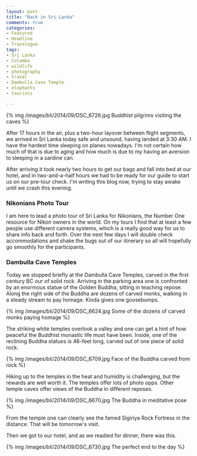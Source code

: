 ```yaml
---
layout: post
title: "Back in Sri Lanka"
comments: true
categories:
- Featured
- Headline
- Travelogue
tags:
- Sri Lanka
- Colombo
- wildlife
- photography
- travel
- Dambulla Cave Temple
- elephants
- tourists

---
```


{% img /images/bli/2014/09/DSC_6726.jpg Buddhist pilgrims visiting the caves %}

After 17 hours in the air, plus a two-hour layover between flight segments, we arrived in Sri Lanka today safe and unsound, having landed at 3:30 AM. I have the hardest time sleeping on planes nowadays. I'm not certain how much of that is due to aging and how much is due to my having an aversion to sleeping in a sardine can. 

<!--more-->

After arriving it took nearly two hours to get our bags and fall into bed at our hotel, and in two-and-a-half hours we had to be ready for our guide to start us on our pre-tour check. I'm writing this blog now, trying to stay awake until we crash this evening. 

### Nikonians Photo Tour

I am here to lead a photo tour of Sri Lanka for Nikonians, the Number One resource for Nikon owners in the world. On my tours I find that at least a few people use different camera systems, which is a really good way for us to share info back and forth. Over the next few days I will double check accommodations and shake the bugs out of our itinerary so all will hopefully go smoothly for the participants. 

### Dambulla Cave Temples

Today we stopped briefly at the Dambulla Cave Temples, carved in the first century BC our of solid rock. Arriving in the parking area one is confronted by an enormous statue of the Golden Buddha, sitting in teaching repose. Along the right side of the Buddha are dozens of carved monks, walking in a steady stream to pay homage. Kinda gives one goosebumps. 

{% img /images/bli/2014/09/DSC_6624.jpg Some of the dozens of carved monks paying homage %}


The striking white temples overlook a valley and one can get a hint of how peaceful the Buddhist monastic life must have been. Inside, one of the reclining Buddha statues is 46-feet long, carved out of one piece of solid rock. 

{% img /images/bli/2014/09/DSC_6709.jpg Face of the Buddha carved from rock %}

Hiking up to the temples in the heat and humidity is challenging, but the rewards are well worth it. The temples offer lots of photo opps. Other temple caves offer views of the Buddha in different reposes. 

{% img /images/bli/2014/09/DSC_6670.jpg The Buddha in meditative  pose %}

From the temple one can clearly see the famed Sigiriya Rock Fortress in the distance. That will be tomorrow's visit. 

Then we got to our hotel, and as we readied for dinner, there was this.

{% img /images/bli/2014/09/DSC_6730.jpg The perfect end to the day %}
